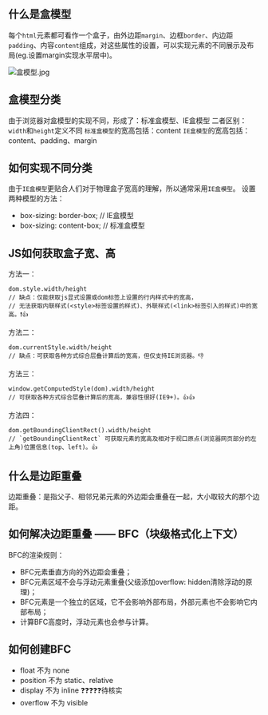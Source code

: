 ## 什么是盒模型
每个`html`元素都可看作一个盒子，由外边距`margin`、边框`border`、内边距`padding`、内容`content`组成，对这些属性的设置，可以实现元素的不同展示及布局(eg.设置margin实现水平居中)。

![盒模型.jpg](https://i.loli.net/2019/08/11/obmhilzEQTBINPW.gif)

## 盒模型分类
由于浏览器对盒模型的实现不同，形成了：标准盒模型、IE盒模型
二者区别：`width`和`height`定义不同
`标准盒模型`的宽高包括：content
`IE盒模型`的宽高包括：content、padding、margin

## 如何实现不同分类
由于`IE盒模型`更贴合人们对于物理盒子宽高的理解，所以通常采用`IE盒模型`。
设置两种模型的方法：
* box-sizing: border-box;   // IE盒模型
* box-sizing: content-box;  // 标准盒模型

## JS如何获取盒子宽、高
方法一：

    dom.style.width/height
    // 缺点：仅能获取js显式设置或dom标签上设置的行内样式中的宽高，
    // 无法获取内联样式(<style>标签设置的样式)、外联样式(<link>标签引入的样式)中的宽高。❗️👍

方法二：

    dom.currentStyle.width/height
    // 缺点：可获取各种方式综合层叠计算后的宽高，但仅支持IE浏览器。👎

方法三：

    window.getComputedStyle(dom).width/height
    // 可获取各种方式综合层叠计算后的宽高，兼容性很好(IE9+)。👍👍

方法四：

    dom.getBoundingClientRect().width/height
    // `getBoundingClientRect` 可获取元素的宽高及相对于视口原点(浏览器网页部分的左上角)位置信息(top、left)。👍

## 什么是边距重叠
边距重叠：是指父子、相邻兄弟元素的外边距会重叠在一起，大小取较大的那个边距。

## 如何解决边距重叠 —— BFC（块级格式化上下文）
BFC的渲染规则：
* BFC元素垂直方向的外边距会重叠；
* BFC元素区域不会与浮动元素重叠(父级添加overflow: hidden清除浮动的原理)；
* BFC元素是一个独立的区域，它不会影响外部布局，外部元素也不会影响它内部布局；
* 计算BFC高度时，浮动元素也会参与计算。

## 如何创建BFC
* float 不为 none
* position 不为 static、relative
* display 不为 inline ❓❓❓❓❓待核实
* overflow 不为 visible
